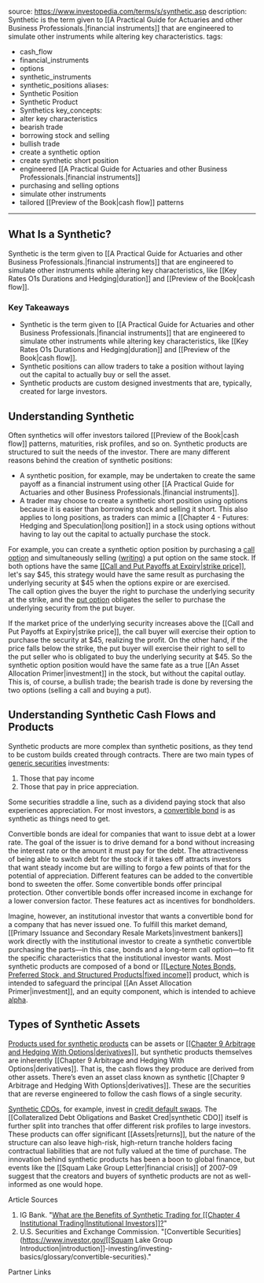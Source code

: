  
source: https://www.investopedia.com/terms/s/synthetic.asp
description: Synthetic is the term given to [[A Practical Guide for Actuaries and other Business Professionals.|financial instruments]] that are engineered
  to simulate other instruments while altering key characteristics.
tags:
  - cash_flow
  - financial_instruments
  - options
  - synthetic_instruments
  - synthetic_positions
aliases:
  - Synthetic Position
  - Synthetic Product
  - Synthetics
key_concepts:
  - alter key characteristics
  - bearish trade
  - borrowing stock and selling
  - bullish trade
  - create a synthetic option
  - create synthetic short position
  - engineered [[A Practical Guide for Actuaries and other Business Professionals.|financial instruments]]
  - purchasing and selling options
  - simulate other instruments
  - tailored [[Preview of the Book|cash flow]] patterns
---


## What Is a Synthetic?

Synthetic is the term given to [[A Practical Guide for Actuaries and other Business Professionals.|financial instruments]] that are engineered to simulate other instruments while altering key characteristics, like [[Key Rates O1s Durations and Hedging|duration]] and [[Preview of the Book|cash flow]].

### Key Takeaways

- Synthetic is the term given to [[A Practical Guide for Actuaries and other Business Professionals.|financial instruments]] that are engineered to simulate other instruments while altering key characteristics, like [[Key Rates O1s Durations and Hedging|duration]] and [[Preview of the Book|cash flow]].
- Synthetic positions can allow traders to take a position without laying out the capital to actually buy or sell the asset.
- Synthetic products are custom designed investments that are, typically, created for large investors.

## Understanding Synthetic

Often synthetics will offer investors tailored [[Preview of the Book|cash flow]] patterns, maturities, risk profiles, and so on. Synthetic products are structured to suit the needs of the investor. There are many different reasons behind the creation of synthetic positions:

- A synthetic position, for example, may be undertaken to create the same payoff as a financial instrument using other [[A Practical Guide for Actuaries and other Business Professionals.|financial instruments]].
- A trader may choose to create a synthetic short position using options because it is easier than borrowing stock and selling it short. This also applies to long positions, as traders can mimic a [[Chapter 4 - Futures: Hedging and Speculation|long position]] in a stock using options without having to lay out the capital to actually purchase the stock.

For example, you can create a synthetic option position by purchasing a [call option](https://www.investopedia.com/terms/c/calloption.asp) and simultaneously selling ([writing](https://www.investopedia.com/terms/w/writing-an-option.asp)) a put option on the same stock. If both options have the same [[[Call and Put Payoffs at Expiry|strike price]]](https://www.investopedia.com/terms/s/strikeprice.asp), let's say $45, this strategy would have the same result as purchasing the underlying security at $45 when the options expire or are exercised. The call option gives the buyer the right to purchase the underlying security at the strike, and the [put option](https://www.investopedia.com/terms/p/putoption.asp) obligates the seller to purchase the underlying security from the put buyer.

If the market price of the underlying security increases above the [[Call and Put Payoffs at Expiry|strike price]], the call buyer will exercise their option to purchase the security at $45, realizing the profit. On the other hand, if the price falls below the strike, the put buyer will exercise their right to sell to the put seller who is obligated to buy the underlying security at $45. So the synthetic option position would have the same fate as a true [[An Asset Allocation Primer|investment]] in the stock, but without the capital outlay. This is, of course, a bullish trade; the bearish trade is done by reversing the two options (selling a call and buying a put).

## Understanding Synthetic Cash Flows and Products

Synthetic products are more complex than synthetic positions, as they tend to be custom builds created through contracts. There are two main types of [generic securities](https://www.investopedia.com/terms/g/generic-securities.asp) investments:

1. Those that pay income
2. Those that pay in price appreciation.

Some securities straddle a line, such as a dividend paying stock that also experiences appreciation. For most investors, a [convertible bond](https://www.investopedia.com/terms/c/convertiblebond.asp) is as synthetic as things need to get.

Convertible bonds are ideal for companies that want to issue debt at a lower rate. The goal of the issuer is to drive demand for a bond without increasing the interest rate or the amount it must pay for the debt. The attractiveness of being able to switch debt for the stock if it takes off attracts investors that want steady income but are willing to forgo a few points of that for the potential of appreciation. Different features can be added to the convertible bond to sweeten the offer. Some convertible bonds offer principal protection. Other convertible bonds offer increased income in exchange for a lower conversion factor. These features act as incentives for bondholders.

Imagine, however, an institutional investor that wants a convertible bond for a company that has never issued one. To fulfill this market demand, [[Primary Issuance and Secondary Resale Markets|investment bankers]] work directly with the institutional investor to create a synthetic convertible purchasing the parts—in this case, bonds and a long-term call option—to fit the specific characteristics that the institutional investor wants. Most synthetic products are composed of a bond or [[[Lecture Notes Bonds,  Preferred Stock,  and Structured Products|fixed income]]](https://www.investopedia.com/terms/f/fixedincome.asp) product, which is intended to safeguard the principal [[An Asset Allocation Primer|investment]], and an equity component, which is intended to achieve [alpha](https://www.investopedia.com/terms/a/alpha.asp).

## Types of Synthetic Assets

[Products used for synthetic products](https://www.investopedia.com/terms/f/flow-derivative.asp) can be assets or [[[Chapter 9 Arbitrage and Hedging With Options|derivatives]]](https://www.investopedia.com/terms/d/derivative.asp), but synthetic products themselves are inherently [[Chapter 9 Arbitrage and Hedging With Options|derivatives]]. That is, the cash flows they produce are derived from other assets. There’s even an asset class known as synthetic [[Chapter 9 Arbitrage and Hedging With Options|derivatives]]. These are the securities that are reverse engineered to follow the cash flows of a single security.

[Synthetic CDOs](https://www.investopedia.com/terms/s/syntheticcdo.asp), for example, invest in [credit default swaps](https://www.investopedia.com/terms/c/creditdefaultswap.asp). The [[Collateralized Debt Obligations and Basket Cred|synthetic CDO]] itself is further split into tranches that offer different risk profiles to large investors. These products can offer significant [[Assets|returns]], but the nature of the structure can also leave high-risk, high-return tranche holders facing contractual liabilities that are not fully valued at the time of purchase. The innovation behind synthetic products has been a boon to global finance, but events like the [[Squam Lake Group Letter|financial crisis]] of 2007-09 suggest that the creators and buyers of synthetic products are not as well-informed as one would hope.

Article Sources

1. IG Bank. "[What are the Benefits of Synthetic Trading for [[Chapter 4 Institutional Trading|Institutional Investors]]?](https://www.ig.com/en-ch/prime/insights/articles/what-are-the-benefits-of-synthetic-trading-220127)"
2. U.S. Securities and Exchange Commission. "[Convertible Securities](https://www.investor.gov/[[Squam Lake Group Introduction|introduction]]-investing/investing-basics/glossary/convertible-securities)."

Partner Links